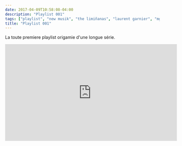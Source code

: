 ```yaml
---
date: 2017-04-09T10:58:08-04:00
description: "Playlist 001"
tags: ["playlist", "new musik", "the limiñanas", "laurent garnier", "mgmt", "jim croce", "noir boy george", "flavien berger", "fishbach", "nils fraham", "john myrtle", "tangerine dream"]
title: "Playlist 001"
---
```


La toute premiere playlist origamie d'une longue série.

<iframe 
	width="560" 
	height="315" 
	src="https://www.youtube.com/embed/videoseries?list=PL3yt8r5HGJ37gbL9g_tQXxDwIas7y6Fc3" 
	frameborder="0" 
	allow="autoplay; encrypted-media" 
	allowfullscreen>
</iframe>